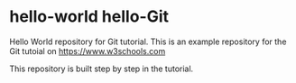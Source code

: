 # hello-world hello-Git
Hello World repository for Git tutorial.
This is an example repository for the Git tutoial on https://www.w3schools.com

This repository is built step by step in the tutorial.